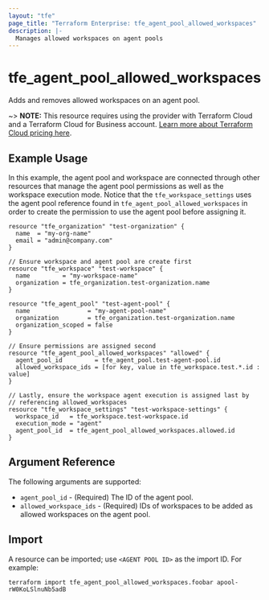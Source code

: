 ```yaml
---
layout: "tfe"
page_title: "Terraform Enterprise: tfe_agent_pool_allowed_workspaces"
description: |-
  Manages allowed workspaces on agent pools
---
```


# tfe_agent_pool_allowed_workspaces

Adds and removes allowed workspaces on an agent pool.

~> **NOTE:** This resource requires using the provider with Terraform Cloud and a Terraform Cloud
for Business account.
[Learn more about Terraform Cloud pricing here](https://www.hashicorp.com/products/terraform/pricing).

## Example Usage

In this example, the agent pool and workspace are connected through other resources that manage the agent pool permissions as well as the workspace execution mode. Notice that the `tfe_workspace_settings` uses the agent pool reference found in `tfe_agent_pool_allowed_workspaces` in order to create the permission to use the agent pool before assigning it.

```hcl
resource "tfe_organization" "test-organization" {
  name  = "my-org-name"
  email = "admin@company.com"
}

// Ensure workspace and agent pool are create first
resource "tfe_workspace" "test-workspace" {
  name         = "my-workspace-name"
  organization = tfe_organization.test-organization.name
}

resource "tfe_agent_pool" "test-agent-pool" {
  name                = "my-agent-pool-name"
  organization        = tfe_organization.test-organization.name
  organization_scoped = false
}

// Ensure permissions are assigned second
resource "tfe_agent_pool_allowed_workspaces" "allowed" {
  agent_pool_id         = tfe_agent_pool.test-agent-pool.id
  allowed_workspace_ids = [for key, value in tfe_workspace.test.*.id : value]
}

// Lastly, ensure the workspace agent execution is assigned last by
// referencing allowed_workspaces
resource "tfe_workspace_settings" "test-workspace-settings" {
  workspace_id   = tfe_workspace.test-workspace.id
  execution_mode = "agent"
  agent_pool_id  = tfe_agent_pool_allowed_workspaces.allowed.id
}
```

## Argument Reference

The following arguments are supported:

* `agent_pool_id` - (Required) The ID of the agent pool.
* `allowed_workspace_ids` - (Required) IDs of workspaces to be added as allowed workspaces on the agent pool.


## Import

A resource can be imported; use `<AGENT POOL ID>` as the import ID. For example:

```shell
terraform import tfe_agent_pool_allowed_workspaces.foobar apool-rW0KoLSlnuNb5adB
```
